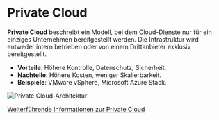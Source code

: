 # Private Cloud

**Private Cloud** beschreibt ein Modell, bei dem Cloud-Dienste nur für ein einziges Unternehmen bereitgestellt werden. Die Infrastruktur wird entweder intern betrieben oder von einem Drittanbieter exklusiv bereitgestellt.

- **Vorteile**: Höhere Kontrolle, Datenschutz, Sicherheit.
- **Nachteile**: Höhere Kosten, weniger Skalierbarkeit.
- **Beispiele**: VMware vSphere, Microsoft Azure Stack.

![Private Cloud-Architektur](https://cdn.botpenguin.com/assets/website/Private_Cloud_03cc96ec54.png)

[Weiterführende Informationen zur Private Cloud](https://de.wikipedia.org/wiki/Private_Cloud)

